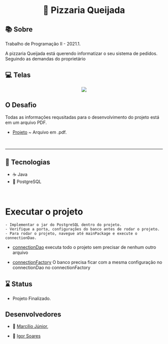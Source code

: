 <h1 align="center">
	🍕 Pizzaria Queijada
</h1> 

## 📚 Sobre

Trabalho de Programação II - 2021.1.

A pizzaria Queijada está querendo informatizar o seu sistema de pedidos. Seguindo as demandas do proprietário

## 💻 Telas
<p align="center">
<img src=https://github.com/isobrrj/Pizzaria_queijada/blob/main/images/sendGit.png/>
</p>

## O Desafio 
<p>
Todas as informações requsitadas para o desenvolvimento do projeto está em um arquivo PDF.
</p>

- [Projeto](https://github.com/isobrrj/Pizzaria_queijada/blob/main/Pizzaria%20Queijada.pdf) ~ Arquivo em .pdf.


<p>&nbsp;&nbsp;</p>

---

## 🚀 Tecnologias


- ☕ Java
- 🐘 PostgreSQL

<p>&nbsp;&nbsp;</p>


# Executar o projeto
``` 
- Implementar o jar do PostgreSQL dentro do projeto.
- Verifique a porta, configurações do banco antes de rodar o projeto.
- Para rodar o projeto, navegue até mainPackage e execute o connectionDao.
```
- [connectionDao](https://github.com/isobrrj/Pizzaria_queijada/blob/main/Pizzaria_Queijada/src/mainPackage/connectionDao.java) executa todo o projeto sem precisar de nenhum outro arquivo

- [connectionFactory](https://github.com/isobrrj/Pizzaria_queijada/blob/main/Pizzaria_Queijada/src/mainPackage/connectionFactory.java)  O banco precisa ficar com a mesma configuração no connectionDao no connectionFactory


## ⌛ Status

- Projeto Finalizado.

## Desenvolvedores

- 👦 [Marcílio Júnior](https://github.com/MJr0019), 

- 👦 [Igor Soares](https://github.com/isobrrj)